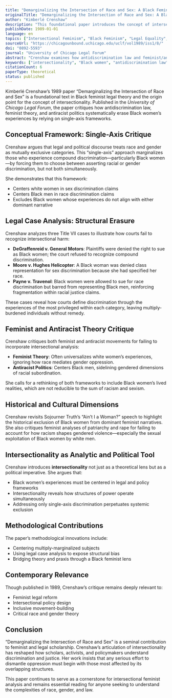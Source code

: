 ```yaml
---
title: "Demarginalizing the Intersection of Race and Sex: A Black Feminist Critique of Antidiscrimination Doctrine, Feminist Theory and Antiracist Politics"
originalTitle: "Demarginalizing the Intersection of Race and Sex: A Black Feminist Critique of Antidiscrimination Doctrine, Feminist Theory and Antiracist Politics"
author: "Kimberlé Crenshaw"
description: "This foundational paper introduces the concept of intersectionality through a Black feminist critique of antidiscrimination law, feminist theory, and antiracist politics. Crenshaw argues that the single-axis framework used in legal and political discourse marginalizes Black women by failing to account for the compound nature of race and gender discrimination."
publishDate: 1989-01-01
language: en
topics: ["Intersectional Feminism", "Black Feminism", "Legal Equality", "Patriarchy Critique", "Epistemic Colonialism Critique"]
sourceUrl: "https://chicagounbound.uchicago.edu/uclf/vol1989/iss1/8/"
doi: "0892-5593"
journal: "University of Chicago Legal Forum"
abstract: "Crenshaw examines how antidiscrimination law and feminist/antiracist frameworks fail to address the unique experiences of Black women. Through analysis of legal cases and theoretical discourse, she demonstrates how Black women's claims are often dismissed or distorted due to the dominant reliance on single-axis categories. She calls for a rethinking of legal and political frameworks to include intersectional experiences and critiques the exclusionary tendencies of both feminist and antiracist movements."
keywords: ["intersectionality", "Black women", "antidiscrimination law", "feminist theory", "critical race theory"]
citationCount: 6
paperType: theoretical
status: published
---
```


Kimberlé Crenshaw’s 1989 paper “Demarginalizing the Intersection of Race and Sex” is a foundational text in Black feminist legal theory and the origin point for the concept of intersectionality. Published in the *University of Chicago Legal Forum*, the paper critiques how antidiscrimination law, feminist theory, and antiracist politics systematically erase Black women’s experiences by relying on single-axis frameworks.

## Conceptual Framework: Single-Axis Critique

Crenshaw argues that legal and political discourse treats race and gender as mutually exclusive categories. This “single-axis” approach marginalizes those who experience compound discrimination—particularly Black women—by forcing them to choose between asserting racial or gender discrimination, but not both simultaneously.

She demonstrates that this framework:
- Centers white women in sex discrimination claims
- Centers Black men in race discrimination claims
- Excludes Black women whose experiences do not align with either dominant narrative

## Legal Case Analysis: Structural Erasure

Crenshaw analyzes three Title VII cases to illustrate how courts fail to recognize intersectional harm:

- **DeGraffenreid v. General Motors**: Plaintiffs were denied the right to sue as Black women; the court refused to recognize compound discrimination.
- **Moore v. Hughes Helicopter**: A Black woman was denied class representation for sex discrimination because she had specified her race.
- **Payne v. Travenol**: Black women were allowed to sue for race discrimination but barred from representing Black men, reinforcing fragmentation within racial justice claims.

These cases reveal how courts define discrimination through the experiences of the most privileged within each category, leaving multiply-burdened individuals without remedy.

## Feminist and Antiracist Theory Critique

Crenshaw critiques both feminist and antiracist movements for failing to incorporate intersectional analysis:

- **Feminist Theory**: Often universalizes white women’s experiences, ignoring how race mediates gender oppression.
- **Antiracist Politics**: Centers Black men, sidelining gendered dimensions of racial subordination.

She calls for a rethinking of both frameworks to include Black women’s lived realities, which are not reducible to the sum of racism and sexism.

## Historical and Cultural Dimensions

Crenshaw revisits Sojourner Truth’s “Ain’t I a Woman?” speech to highlight the historical exclusion of Black women from dominant feminist narratives. She also critiques feminist analyses of patriarchy and rape for failing to account for how racism shapes gendered violence—especially the sexual exploitation of Black women by white men.

## Intersectionality as Analytic and Political Tool

Crenshaw introduces **intersectionality** not just as a theoretical lens but as a political imperative. She argues that:

- Black women’s experiences must be centered in legal and policy frameworks
- Intersectionality reveals how structures of power operate simultaneously
- Addressing only single-axis discrimination perpetuates systemic exclusion

## Methodological Contributions

The paper’s methodological innovations include:
- Centering multiply-marginalized subjects
- Using legal case analysis to expose structural bias
- Bridging theory and praxis through a Black feminist lens

## Contemporary Relevance

Though published in 1989, Crenshaw’s critique remains deeply relevant to:
- Feminist legal reform
- Intersectional policy design
- Inclusive movement-building
- Critical race and gender theory

## Conclusion

“Demarginalizing the Intersection of Race and Sex” is a seminal contribution to feminist and legal scholarship. Crenshaw’s articulation of intersectionality has reshaped how scholars, activists, and policymakers understand discrimination and justice. Her work insists that any serious effort to dismantle oppression must begin with those most affected by its overlapping structures.

This paper continues to serve as a cornerstone for intersectional feminist analysis and remains essential reading for anyone seeking to understand the complexities of race, gender, and law.
